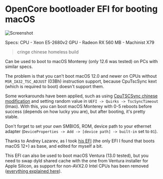 # OpenCore bootloader EFI for booting macOS

![Screenshot](https://i.imgur.com/K7VkOwX.png)

Specs:
CPU - Xeon E5-2680v2
GPU - Radeon RX 560
MB - Machinist X79
> cringe chinese homeless build

Can be used to boot to macOS Monterey (only 12.6 was tested) on PCs with similar specs.

The problem is that you can't boot macOS 12.0 and newer on CPUs without `MSR_IA32_TSC_ADJUST` (03Bh) instruction support, because CpuTscSync kext (which is required to boot) doesn't support them.

Some workarounds have been applied, such as using [CpuTSCSync chinese modification](https://gitee.com/yaming-network/clover-x79-e5-2670-rx588) and setting random value in `UEFI -> Quirks -> TscSyncTimeout` (lmao). With this, you can boot macOS Monterey with 0-5 reboots before success (depends on how lucky you are), but after booting, it's pretty stable.

Don't forget to set your own SMBIOS, ROM, device path to your ethernet adapter (`DeviceProperties -> Add -> [device path] -> built-in` set to `01`).

Thanks to Andrey Lazarev, as I took [his EFI](https://andrew-lazarev.com/sdm_downloads/opencore-monterey-huanan-2-49b-lga2011-xeon-e5-2680-v2-rx580) (the only EFI I found that boots macOS 12+) as base, and edited for myself a bit.

This EFI can also be used to boot macOS Ventura (13.0 tested), but you need to swap dyld shared cache with the one from Ventura installer for Apple Silicon, as support for non-AVX2.0 Intel CPUs has been removed ([everything explained here](https://github.com/dortania/OpenCore-Legacy-Patcher/issues/998)).
